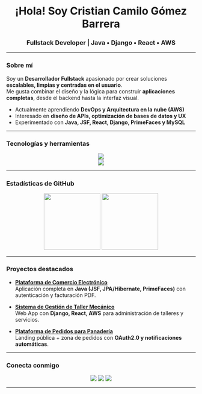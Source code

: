 <!-- Banner -->

<h1 align="center">¡Hola! Soy Cristian Camilo Gómez Barrera</h1>
<h3 align="center">Fullstack Developer | Java • Django • React • AWS</h3>

---

###  Sobre mí
Soy un **Desarrollador Fullstack** apasionado por crear soluciones **escalables, limpias y centradas en el usuario**.  
Me gusta combinar el diseño y la lógica para construir **aplicaciones completas**, desde el backend hasta la interfaz visual.

-  Actualmente aprendiendo **DevOps y Arquitectura en la nube (AWS)**
-  Interesado en **diseño de APIs, optimización de bases de datos y UX**
-  Experimentado con **Java, JSF, React, Django, PrimeFaces y MySQL**


---

###  Tecnologías y herramientas

<p align="center">
  <!-- Lenguajes -->
  <img src="https://skillicons.dev/icons?i=java,python,javascript,html,css,sql" />
  <br/>
  <!-- Frameworks -->
  <img src="https://skillicons.dev/icons?i=react,django,hibernate,aws,tailwind,git,github" />
</p>

---

###  Estadísticas de GitHub

<p align="center">
  <img src="https://github-readme-stats.vercel.app/api?username=CristianGomez05&show_icons=true&theme=github_dark&hide_border=true" height="150"/>
  <img src="https://github-readme-stats.vercel.app/api/top-langs/?username=CristianGomez05&layout=compact&theme=github_dark&hide_border=true" height="150"/>
</p>

---

###  Proyectos destacados

-  **[Plataforma de Comercio Electrónico](https://github.com/CristianGomez05/ecommerce-app)**  
  Aplicación completa en **Java (JSF, JPA/Hibernate, PrimeFaces)** con autenticación y facturación PDF.
  
-  **[Sistema de Gestión de Taller Mecánico](https://github.com/CristianGomez05/workshop-system)**  
  Web App con **Django, React, AWS** para administración de talleres y servicios.

-  **[Plataforma de Pedidos para Panadería](https://github.com/CristianGomez05/panaderia-app)**  
  Landing pública + zona de pedidos con **OAuth2.0 y notificaciones automáticas**.

---

###  Conecta conmigo
<p align="center">
  <a href="mailto:ccgb0509@gmail.com"><img src="https://img.shields.io/badge/Gmail-D14836?style=for-the-badge&logo=gmail&logoColor=white"/></a>
  <a href="www.linkedin.com/in/cristian-camilo-gómez-barrera"><img src="https://img.shields.io/badge/LinkedIn-0A66C2?style=for-the-badge&logo=linkedin&logoColor=white"/></a>
  <a href="https://github.com/CristianGomez05"><img src="https://img.shields.io/badge/GitHub-100000?style=for-the-badge&logo=github&logoColor=white"/></a>
</p>

---

